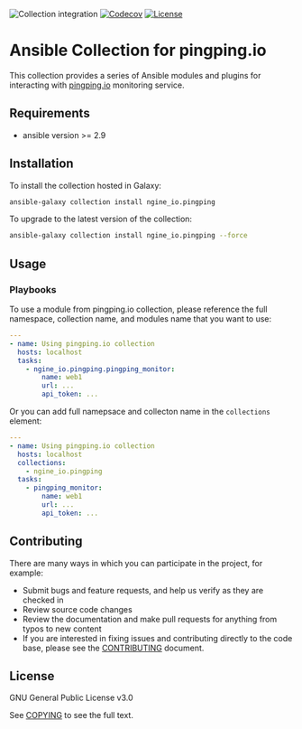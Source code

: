 ![Collection integration](https://github.com/ngine-io/ansible-collection-pingping/workflows/Collection%20integration/badge.svg)
 [![Codecov](https://img.shields.io/codecov/c/github/ngine-io/ansible-collection-pingping)](https://codecov.io/gh/ngine-io/ansible-collection-pingping)
[![License](https://img.shields.io/badge/license-GPL%20v3.0-brightgreen.svg)](LICENSE)

# Ansible Collection for pingping.io

This collection provides a series of Ansible modules and plugins for interacting with [pingping.io](https://www.pingping.io) monitoring service.

## Requirements

- ansible version >= 2.9

## Installation

To install the collection hosted in Galaxy:

```bash
ansible-galaxy collection install ngine_io.pingping
```

To upgrade to the latest version of the collection:

```bash
ansible-galaxy collection install ngine_io.pingping --force
```

## Usage

### Playbooks

To use a module from pingping.io collection, please reference the full namespace, collection name, and modules name that you want to use:

```yaml
---
- name: Using pingping.io collection
  hosts: localhost
  tasks:
    - ngine_io.pingping.pingping_monitor:
        name: web1
        url: ...
        api_token: ...
```

Or you can add full namepsace and collecton name in the `collections` element:

```yaml
---
- name: Using pingping.io collection
  hosts: localhost
  collections:
    - ngine_io.pingping
  tasks:
    - pingping_monitor:
        name: web1
        url: ...
        api_token: ...
```

## Contributing

There are many ways in which you can participate in the project, for example:

- Submit bugs and feature requests, and help us verify as they are checked in
- Review source code changes
- Review the documentation and make pull requests for anything from typos to new content
- If you are interested in fixing issues and contributing directly to the code base, please see the [CONTRIBUTING](CONTRIBUTING.md) document.

## License

GNU General Public License v3.0

See [COPYING](COPYING) to see the full text.
